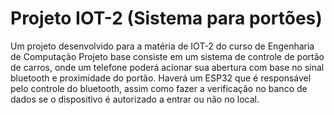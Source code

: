 # Projeto IOT-2 (Sistema para portões)

Um projeto desenvolvido para a matéria de IOT-2 do curso de Engenharia de Computação 
Projeto base consiste em um sistema de controle de portão de carros, onde um telefone poderá acionar sua abertura com base no sinal bluetooth e proximidade do portão. Haverá um ESP32 que é responsável pelo controle do bluetooth, assim como fazer a verificação no banco de dados se o dispositivo é autorizado a entrar ou não no local.
